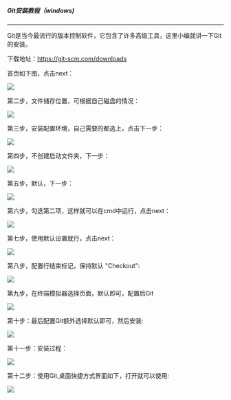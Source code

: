 ##### Git安装教程（windows)

---

 Git是当今最流行的版本控制软件，它包含了许多高级工具，这里小编就讲一下Git的安装。

下载地址：<https://git-scm.com/downloads>

首页如下图，点击next：

![](D:\image\1226410-20171206164558003-1893600753.png)



第二步，文件储存位置，可根据自己磁盘的情况：

![ ](D:\image\1226410-20171206164717956-876245927.png)



第三步，安装配置环境，自己需要的都选上，点击下一步：

![](D:\image\1226410-20171206165009378-1441471612.png)



第四步，不创建启动文件夹，下一步：

![](D:\image\1226410-20171206165943034-2144106915.png)



第五步，默认，下一步：



![](D:\image\1226410-20171206170249456-1183362342.png)



第六步，勾选第二项，这样就可以在cmd中运行，点击next：

![](D:\image\1226410-20171206170355394-627967910.png)



第七步，使用默认设置就行，点击next：

![](D:\image\1226410-20171206170541238-1256606265.png)



第八步，配置行结束标记，保持默认 "Checkout":

![](D:\image\1226410-20171206170707128-373384392.png)



第九步，在终端模拟器选择页面，默认即可，配置后Git

![](D:\image\1226410-20171206170810691-851426458.png)



第十步：最后配置Git额外选择默认即可，然后安装:

![](D:\image\1226410-20171206170931863-956824712.png)



第十一步：安装过程：

![](D:\image\1226410-20171206171037159-1594297337.png)



第十二步：使用Git,桌面快捷方式界面如下，打开就可以使用:

![](D:\image\1226410-20171206171247659-2039742723.png)



